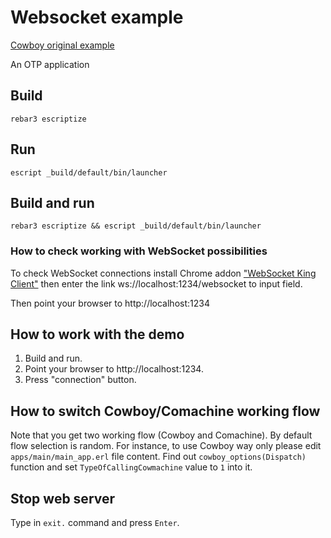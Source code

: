 # Websocket example


[Cowboy original example](https://github.com/ninenines/cowboy/tree/master/examples/websocket)

An OTP application

## Build

`rebar3 escriptize`

## Run

`escript _build/default/bin/launcher`
	
## Build and run

`rebar3 escriptize && escript _build/default/bin/launcher`

### How to check working with WebSocket possibilities

To check WebSocket connections install Chrome addon ["WebSocket King Client"](https://chrome.google.com/webstore/detail/websocket-king-client/cbcbkhdmedgianpaifchdaddpnmgnknn/) then enter the link ws://localhost:1234/websocket to input field.

Then point your browser to http://localhost:1234


## How to work with the demo
	
1. Build and run.
2. Point your browser to http://localhost:1234.
2. Press "connection" button.

## How to switch Cowboy/Comachine working flow

Note that you get two working flow (Cowboy and Comachine). By default flow selection is random. 
For instance, to use Cowboy way only please edit `apps/main/main_app.erl` file content. 
Find out `cowboy_options(Dispatch)` function and set `TypeOfCallingCowmachine` value to `1` into it.

## Stop web server

Type in `exit.` command and press `Enter`.
